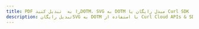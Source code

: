 ---title: PDF را به  تبدیل کنیدDOTM، SVG به DOTM مبدل رایگان یا Curl SDKdescription: تبدیل رایگانSVG به DOTM با استفاده از Curl Cloud APIs & SDK همچنین اسناد PDF را در Cloud ایجاد، ویرایش و رندر کنید.---